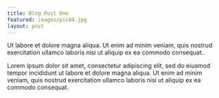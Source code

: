 ```yaml
---
title: Blog Post One
featured: images/pic04.jpg
layout: post
---
```


<p>Ut labore et dolore magna aliqua. Ut enim ad minim veniam, quis nostrud exercitation ullamco laboris nisi ut aliquip ex ea commodo consequat..</p>
<p>Lorem ipsum dolor sit amet, consectetur adipiscing elit, sed do eiusmod tempor incididunt ut labore et dolore magna aliqua. Ut enim ad minim veniam, quis nostrud exercitation ullamco laboris nisi ut aliquip ex ea commodo consequat.</p>
